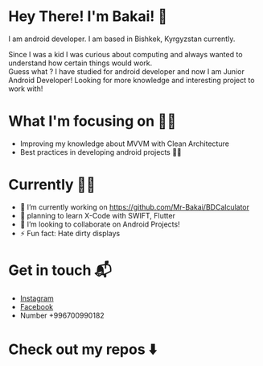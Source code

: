 
# Hey There! I'm Bakai! :wave:


I am android developer. I am based in Bishkek, Kyrgyzstan  currently. 

Since I was a kid I was curious about computing and always wanted to understand  how certain things would work.\
Guess what ? I have studied for android developer and now I am Junior Android Developer! Looking for more knowledge and interesting project to work with! 


# What I'm focusing on 👨‍💻
- Improving my knowledge about  MVVM with Clean Architecture 
- Best practices in developing android projects 🤟🏻


  
  
# Currently 👨‍💻
  
- 🔭 I’m currently working on https://github.com/Mr-Bakai/BDCalculator
- 🌱 planning to learn X-Code with SWIFT, Flutter
- 👯 I’m looking to collaborate on Android Projects! 
- ⚡ Fun fact: Hate dirty displays 


# Get in touch 📬
- [Instagram](https://www.instagram.com/bakaismailov/)
- [Facebook](https://www.facebook.com/Isamailov)
- Number +996700990182



# Check out my repos ⬇️
